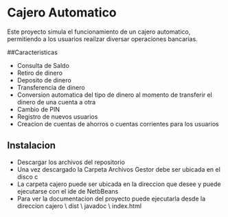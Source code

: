 # Cajero Automatico

Este proyecto simula el funcionamiento de un cajero automatico, permitiendo a los usuarios reailzar diversar operaciones bancarias.

##Caracteristicas
 - Consulta de Saldo
 - Retiro de dinero
 - Deposito de dinero
 - Transferencia de dinero
 - Conversion automatica del tipo de dinero al momento de transferir el dinero de una cuenta a otra
 - Cambio de PIN
 - Registro de nuevos usuarios
 - Creacion de cuentas de ahorros o cuentas corrientes para los usuarios


## Instalacion
  - Descargar los archivos del repositorio
  - Una vez descargado la Carpeta Archivos Gestor debe ser ubicada en el disco c
  - La carpeta cajero puede ser ubicada en la direccion que desee y puede ejecutarse con el ide de NetbBeans
  - Para ver la documentacion del proyecto puede ejecutarla desde la direccion cajero \ dist \ javadoc \ index.html
